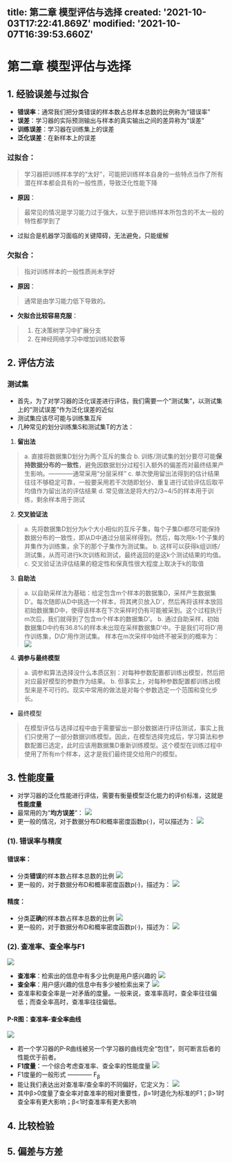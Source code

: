 title: 第二章 模型评估与选择
created: '2021-10-03T17:22:41.869Z'
modified: '2021-10-07T16:39:53.660Z'
---

# 第二章 模型评估与选择
## 1. 经验误差与过拟合
* **错误率**：通常我们把分类错误的样本数占总样本总数的比例称为“错误率”
* **误差**：学习器的实际预测输出与样本的真实输出之间的差异称为“误差”
* **训练误差**：学习器在训练集上的误差
* **泛化误差**：在新样本上的误差
### 过拟合：
> 学习器把训练样本学的“太好”，可能把训练样本自身的一些特点当作了所有潜在样本都会具有的一般性质，导致泛化性能下降
* **原因**：
> 最常见的情况是学习能力过于强大，以至于把训练样本所包含的不太一般的特性都学到了
* 过拟合是机器学习面临的关键障碍，无法避免，只能缓解
### 欠拟合：
> 指对训练样本的一般性质尚未学好
* **原因**：
> 通常是由学习能力低下导致的。
* **欠拟合比较容易克服**：
> 1. 在决策树学习中扩展分支
> 2. 在神经网络学习中增加训练轮数等
## 2. 评估方法
### 测试集
* 首先，为了对学习器的泛化误差进行评估，我们需要一个“测试集”，以测试集上的“测试误差”作为泛化误差的近似
* 测试集应该尽可能与训练集互斥
* 几种常见的划分训练集S和测试集T的方法：

1. **留出法**

  > a. 直接将数据集D划分为两个互斥的集合
  > b. 训练/测试集的划分要尽可能**保持数据分布的一致性**，避免因数据划分过程引入额外的偏差而对最终结果产生影响。————通常采用“分层采样”
  > c. 单次使用留出法得到的估计结果往往不够稳定可靠，一般要采用若干次随即划分、重复进行试验评估后取平均值作为留出法的评估结果
  > d. 常见做法是将大约2/3~4/5的样本用于训练，剩余样本用于测试

2. **交叉验证法**

  > a. 先将数据集D划分为k个大小相似的互斥子集，每个子集Di都尽可能保持数据分布的一致性，即从D中通过分层采样得到。然后，每次用k-1个子集的并集作为训练集，余下的那个子集作为测试集。
  > b. 这样可以获得k组训练/测试集，从而可进行k次训练和测试，最终返回的是这k个测试结果的均值。
  > c. 交叉验证法评估结果的稳定性和保真性很大程度上取决于k的取值

3. **自助法**
  > a. 以自助采样法为基础：给定包含m个样本的数据集D，采样产生数据集D'。每次随即从D中挑选一个样本，将其拷贝放入D'，然后再将该样本放回初始数据集D中，使得该样本在下次采样时仍有可能被采到。这个过程执行m次后，我们就得到了包含m个样本的数据集D'。
  > b. 通过自助采样，初始数据集D中约有36.8%的样本未出现在采样数据集D'中。于是我们可将D'用作训练集，D\D'用作测试集。
  > 样本在m次采样中始终不被采到的概率为：
  ![](https://github.com/HeavyCrown/Machine-Learning-/blob/main/attachments/Clipboard_2021-10-07-14-29-17.png)

4. **调参与最终模型**
  > a. 调参和算法选择没什么本质区别：对每种参数配置都训练出模型，然后把对应最好模型的参数作为结果。
  > b. 但事实上，对每种参数配置都训练出模型来是不可行的。现实中常用的做法是对每个参数选定一个范围和变化步长。
  * 最终模型
  > 在模型评估与选择过程中由于需要留出一部分数据进行评估测试，事实上我们只使用了一部分数据训练模型。因此，在模型选择完成后，学习算法和参数配置已选定，此时应该用数据集D重新训练模型。这个模型在训练过程中使用了所有m个样本，这才是我们最终提交给用户的模型。

## 3. 性能度量
* 对学习器的泛化性能进行评估，需要有衡量模型泛化能力的评价标准，这就是**性能度量**
* 最常用的为“**均方误差**”：
![](https://github.com/HeavyCrown/Machine-Learning-/blob/main/attachments/Clipboard_2021-10-07-16-42-00.png)
* 更一般的情况，对于数据分布D和概率密度函数p(·)，可以描述为：
![](https://github.com/HeavyCrown/Machine-Learning-/blob/main/attachments/Clipboard_2021-10-07-16-42-10.png)
### (1). 错误率与精度
#### **错误率**：
* 分类**错误**的样本数占样本总数的比例
![](https://github.com/HeavyCrown/Machine-Learning-/blob/main/attachments/Clipboard_2021-10-07-17-12-58.png)
* 更一般的，对于数据分布D和概率密度函数p(·)，描述为：
![](https://github.com/HeavyCrown/Machine-Learning-/blob/main/attachments/Clipboard_2021-10-07-17-13-11.png)
#### **精度**：
* 分类**正确**的样本数占样本总数的比例
![](https://github.com/HeavyCrown/Machine-Learning-/blob/main/attachments/Clipboard_2021-10-07-17-13-21.png)
* 更一般的，对于数据分布D和概率密度函数p(·)，描述为：
![](https://github.com/HeavyCrown/Machine-Learning-/blob/main/attachments/Clipboard_2021-10-07-17-13-30.png)
### (2). 查准率、查全率与F1
![](https://github.com/HeavyCrown/Machine-Learning-/blob/main/attachments/Clipboard_2021-10-08-00-24-51.png)
* **查准率**：检索出的信息中有多少比例是用户感兴趣的
![](https://github.com/HeavyCrown/Machine-Learning-/blob/main/attachments/Clipboard_2021-10-08-00-25-54.png)
* **查全率**：用户感兴趣的信息中有多少被检索出来了
![](https://github.com/HeavyCrown/Machine-Learning-/blob/main/attachments/Clipboard_2021-10-08-00-26-01.png)
* 查准率和查全率是一对矛盾的度量。一般来说，查准率高时，查全率往往偏低；而查全率高时，查准率往往偏低。
#### **P-R**图：查准率-查全率曲线
![](https://github.com/HeavyCrown/Machine-Learning-/blob/main/attachments/Clipboard_2021-10-08-00-30-08.png)
* 若一个学习器的P-R曲线被另一个学习器的曲线完全“包住”，则可断言后者的性能优于前者。
* **F1度量**：一个综合考虑查准率、查全率的性能度量
![](https://github.com/HeavyCrown/Machine-Learning-/blob/main/attachments/Clipboard_2021-10-08-00-33-02.png)
* F1度量的一般形式 ———— F<sub>β<sub>
* 能让我们表达出对查准率/查全率的不同偏好，它定义为：
![](https://github.com/HeavyCrown/Machine-Learning-/blob/main/attachments/Clipboard_2021-10-08-00-38-01.png)
* 其中β>0度量了查全率对查准率的相对重要性，β=1时退化为标准的F1；β>1时查全率有更大影响；β<1时查准率有更大影响
## 4. 比较检验
## 5. 偏差与方差
